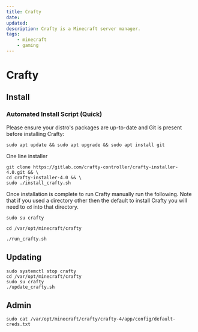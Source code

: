 ```yaml
---
title: Crafty
date: 
updated: 
description: Crafty is a Minecraft server manager.
tags: 
    - minecraft
    - gaming
---
```

# Crafty

## Install

### Automated Install Script (Quick)

Please ensure your distro's packages are up-to-date and Git is present before installing Crafty:

```shell
sudo apt update && sudo apt upgrade && sudo apt install git
```

One line installer

```shell
git clone https://gitlab.com/crafty-controller/crafty-installer-4.0.git && \
cd crafty-installer-4.0 && \
sudo ./install_crafty.sh
```

Once installation is complete to run Crafty manually run the following. Note that if you used a directory other then the default to install Crafty you will need to `cd` into that directory.

```shell
sudo su crafty
```

```shell
cd /var/opt/minecraft/crafty
```

```shell
./run_crafty.sh
```

## Updating

```shell
sudo systemctl stop crafty
cd /var/opt/minecraft/crafty
sudo su crafty
./update_crafty.sh
```

## Admin

```shell
sudo cat /var/opt/minecraft/crafty/crafty-4/app/config/default-creds.txt
```
